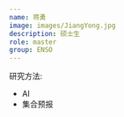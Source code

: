 ```yaml
---
name: 蒋勇
image: images/JiangYong.jpg
description: 硕士生
role: master
group: ENSO
---
```


研究方法: 
* AI
* 集合预报